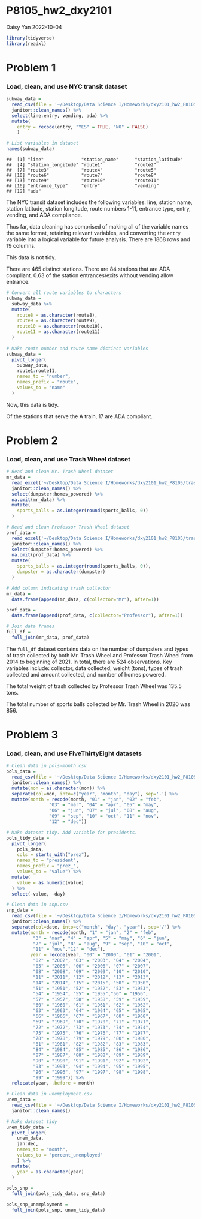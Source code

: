 P8105_hw2_dxy2101
================
Daisy Yan
2022-10-04

``` r
library(tidyverse)
library(readxl)
```

# Problem 1

### Load, clean, and use NYC transit dataset

``` r
subway_data = 
  read_csv(file = '~/Desktop/Data Science I/Homeworks/dxy2101_hw2_P8105/subway.csv') %>%
  janitor::clean_names() %>%
  select(line:entry, vending, ada) %>%
  mutate(
    entry = recode(entry, "YES" = TRUE, "NO" = FALSE)
    )
```

``` r
# List variables in dataset
names(subway_data)
```

    ##  [1] "line"              "station_name"      "station_latitude" 
    ##  [4] "station_longitude" "route1"            "route2"           
    ##  [7] "route3"            "route4"            "route5"           
    ## [10] "route6"            "route7"            "route8"           
    ## [13] "route9"            "route10"           "route11"          
    ## [16] "entrance_type"     "entry"             "vending"          
    ## [19] "ada"

The NYC transit dataset includes the following variables: line, station
name, station latitude, station longitude, route numbers 1-11, entrance
type, entry, vending, and ADA compliance.

Thus far, data cleaning has comprised of making all of the variable
names the same format, retaining relevant variables, and converting the
`entry` variable into a logical variable for future analysis. There are
1868 rows and 19 columns.

This data is not tidy.

There are 465 distinct stations. There are 84 stations that are ADA
compliant. 0.63 of the station entrances/exits without vending allow
entrance.

``` r
# Convert all route variables to characters
subway_data =
  subway_data %>%
  mutate(
    route8 = as.character(route8),
    route9 = as.character(route9),
    route10 = as.character(route10),
    route11 = as.character(route11)
  )
  
# Make route number and route name distinct variables
subway_data =
  pivot_longer(
    subway_data,
    route1:route11,
    names_to = "number",
    names_prefix = "route",
    values_to = "name"
  )
```

Now, this data is tidy.

Of the stations that serve the A train, 17 are ADA compliant.

# Problem 2

### Load, clean, and use Trash Wheel dataset

``` r
# Read and clean Mr. Trash Wheel dataset
mr_data = 
  read_excel('~/Desktop/Data Science I/Homeworks/dxy2101_hw2_P8105/trash.xlsx', sheet = 1) %>%
  janitor::clean_names() %>%
  select(dumpster:homes_powered) %>%
  na.omit(mr_data) %>%
  mutate(
    sports_balls = as.integer(round(sports_balls, 0))
  )
```

``` r
# Read and clean Professor Trash Wheel dataset
prof_data =
  read_excel('~/Desktop/Data Science I/Homeworks/dxy2101_hw2_P8105/trash.xlsx', sheet = 2) %>%
  janitor::clean_names() %>%
  select(dumpster:homes_powered) %>%
  na.omit(prof_data) %>%
  mutate(
    sports_balls = as.integer(round(sports_balls, 0)),
    dumpster = as.character(dumpster)
  )
```

``` r
# Add column indicating trash collector
mr_data = 
  data.frame(append(mr_data, c(collector="Mr"), after=1))

prof_data =
  data.frame(append(prof_data, c(collector="Professor"), after=1))

# Join data frames
full_df = 
  full_join(mr_data, prof_data)
```

The `full_df` dataset contains data on the number of dumpsters and types
of trash collected by both Mr. Trash Wheel and Professor Trash Wheel
from 2014 to beginning of 2021. In total, there are 524 observations.
Key variables include: collector, data collected, weight (tons), types
of trash collected and amount collected, and number of homes powered.

The total weight of trash collected by Professor Trash Wheel was 135.5
tons.

The total number of sports balls collected by Mr. Trash Wheel in 2020
was 856.

# Problem 3

### Load, clean, and use FiveThirtyEight datasets

``` r
# Clean data in pols-month.csv
pols_data = 
  read_csv(file = '~/Desktop/Data Science I/Homeworks/dxy2101_hw2_P8105/fivethirtyeight_datasets/pols-month.csv') %>%
  janitor::clean_names() %>%
  mutate(mon = as.character(mon)) %>%
  separate(col=mon, into=c("year", "month", "day"), sep='-') %>%
  mutate(month = recode(month, "01" = "jan", "02" = "feb",
                "03" = "mar", "04" = "apr", "05" = "may",
                "06" = "jun", "07" = "jul", "08" = "aug",
                "09" = "sep", "10" = "oct", "11" = "nov",
                "12" = "dec"))

# Make dataset tidy. Add variable for presidents.
pols_tidy_data = 
  pivot_longer(
    pols_data,
    cols = starts_with("prez"),
    names_to = "president",
    names_prefix = "prez_",
    values_to = "value") %>%
  mutate(
    value = as.numeric(value)
  ) %>%
  select(-value, -day)
```

``` r
# Clean data in snp.csv
snp_data = 
  read_csv(file = '~/Desktop/Data Science I/Homeworks/dxy2101_hw2_P8105/fivethirtyeight_datasets/snp.csv') %>%
  janitor::clean_names() %>%
  separate(col=date, into=c("month", "day", "year"), sep='/') %>%
  mutate(month = recode(month, "1" = "jan", "2" = "feb",
          "3" = "mar", "4" = "apr", "5" = "may", "6" = "jun", 
          "7" = "jul", "8" = "aug", "9" = "sep", "10" = "oct", 
          "11" = "nov","12" = "dec"),
         year = recode(year, "00" = "2000", "01" = "2001",
          "02" = "2002", "03" = "2003", "04" = "2004",
          "05" = "2005", "06" = "2006", "07" = "2007",
          "08" = "2008", "09" = "2009", "10" = "2010",
          "11" = "2011", "12" = "2012", "13" = "2013",
          "14" = "2014", "15" = "2015", "50" = "1950",
          "51" = "1951", "52" = "1952", "53" = "1953",
          "54" = "1954", "55" = "1955","56" = "1956",
          "57" = "1957", "58" = "1958", "59" = "1959",
          "60" = "1960", "61" = "1961", "62" = "1962",
          "63" = "1963", "64" = "1964", "65" = "1965",
          "66" = "1966", "67" = "1967", "68" = "1968",
          "69" = "1969", "70" = "1970", "71" = "1971",
          "72" = "1972", "73" = "1973", "74" = "1974",
          "75" = "1975", "76" = "1976", "77" = "1977",
          "78" = "1978", "79" = "1979", "80" = "1980",
          "81" = "1981", "82" = "1982", "83" = "1983",
          "84" = "1984", "85" = "1985", "86" = "1986",
          "87" = "1987", "88" = "1988", "89" = "1989",
          "90" = "1990", "91" = "1991", "92" = "1992",
          "93" = "1993", "94" = "1994", "95" = "1995",
          "96" = "1996", "97" = "1997", "98" = "1998",
          "99" = "1999")) %>%
  relocate(year, .before = month)
```

``` r
# Clean data in unemployment.csv
unem_data = 
  read_csv(file = '~/Desktop/Data Science I/Homeworks/dxy2101_hw2_P8105/fivethirtyeight_datasets/unemployment.csv') %>%
  janitor::clean_names()

# Make dataset tidy
unem_tidy_data =
  pivot_longer(
    unem_data,
    jan:dec,
    names_to = "month",
    values_to = "percent_unemployed"
    ) %>%
  mutate(
    year = as.character(year)
  )
```

``` r
pols_snp =
  full_join(pols_tidy_data, snp_data)

pols_snp_unemployment = 
  full_join(pols_snp, unem_tidy_data)
```
